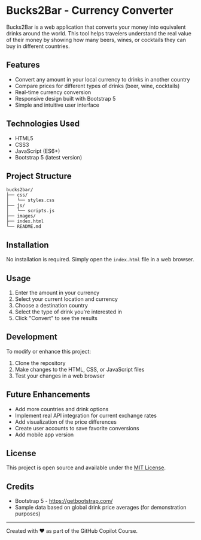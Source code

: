 # Bucks2Bar - Currency Converter

Bucks2Bar is a web application that converts your money into equivalent drinks around the world. This tool helps travelers understand the real value of their money by showing how many beers, wines, or cocktails they can buy in different countries.

## Features

- Convert any amount in your local currency to drinks in another country
- Compare prices for different types of drinks (beer, wine, cocktails)
- Real-time currency conversion
- Responsive design built with Bootstrap 5
- Simple and intuitive user interface

## Technologies Used

- HTML5
- CSS3
- JavaScript (ES6+)
- Bootstrap 5 (latest version)

## Project Structure

```
bucks2bar/
├── css/
│   └── styles.css
├── js/
│   └── scripts.js
├── images/
├── index.html
└── README.md
```

## Installation

No installation is required. Simply open the `index.html` file in a web browser.

## Usage

1. Enter the amount in your currency
2. Select your current location and currency
3. Choose a destination country
4. Select the type of drink you're interested in
5. Click "Convert" to see the results

## Development

To modify or enhance this project:

1. Clone the repository
2. Make changes to the HTML, CSS, or JavaScript files
3. Test your changes in a web browser

## Future Enhancements

- Add more countries and drink options
- Implement real API integration for current exchange rates
- Add visualization of the price differences
- Create user accounts to save favorite conversions
- Add mobile app version

## License

This project is open source and available under the [MIT License](LICENSE).

## Credits

- Bootstrap 5 - https://getbootstrap.com/
- Sample data based on global drink price averages (for demonstration purposes)

---

Created with ❤️ as part of the GitHub Copilot Course.
